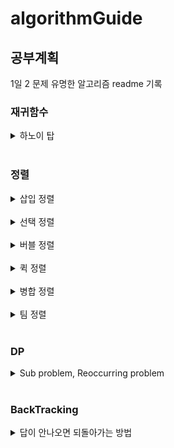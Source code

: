 # algorithmGuide

## 공부계획

1일 2 문제 유명한 알고리즘 readme 기록

### 재귀함수

  <details>
  <summary>
  하노이 탑
  </summary>
  <br>

하노이 탑은 4가지만 기억하자.

탑의 높이가 n일 경우

1. 1개면 그냥 옮긴다.
2. n-1개를 중간으로 옮긴다.
3. 바닥 판을 끝으로 옮긴다.
4. 중간의 n-1 개를 끝으로 옮긴다.

-끝-

간단한게 최고다.
  </details>
  <br>

### 정렬

  <details>
  <summary>
  삽입 정렬
  </summary>
  <br>

원리

![](img/inserting-sort-gif.gif)

삽입 정렬을 구현할 때에는

  ```java
  for(int i=0;i< 10;i++){
        checkInt=list[i];
        for(int j=i-1;0=<j &&checkInt<list[j];j--){
        ...
        }
        }
  ```

같은 큰 틀에서 구현해봅시다.   
for loop 을 역방향으로도 이동시킬 수 있다는 생각을 할 수 있어야 합니다.   
순방향으로 1개씩 뽑고, 역방향으로 1개씩 체크하는 구조입니다.

시간복잡도   
Best : O(n)   
Avg : O(n^2)   
Worse : O(n^2)
  </details>
  <br>

  <details>
  <summary>
  선택 정렬
  </summary>
  <br>

원리

![](img/selection-sort-gif.gif)

선택 정렬을 구현할 때에는

  ```java
  for(int i=0;i< 10;i++){
        for(int j=i;j< 10;j++){

        }
        }
  ```

와 같이 내부 for loop 안에 외부 for loop 의 인자가 들어갑니다.     
앞에서부터 쌓아나가는 자료구조입니다.

시간복잡도   
Best : O(n^2)   
Avg : O(n^2)   
Worse : O(n^2)
  </details>
  <br>

  <details>
  <summary>
  버블 정렬
  </summary>
  <br>

원리

![](img/bubble-sort-gif.gif)   
![](img/bubble-sort-fromback.png)

마치 버블이 위로 올라가는 것을 연상시켜서 버블 정렬이라는 이름을 갖고 있습니다.   
선택 정렬과 달리 뒤에서부터 쌓아나가는 구조입니다.

시간복잡도   
Best : O(n^2)   
Avg : O(n^2)   
Worse : O(n^2)
  </details>
  <br>

  <details>
  <summary>
  퀵 정렬
  </summary>
  <br>

원리

![](img/quick-sort-gif.gif)

1. pivot 을 정하여 pivot 을 기준으로 좌측에 더 작은 수, 우측에 더 큰 수를 배치한다.
2. 분할정복으로 반복한다.

low 와 high 를 순차적으로 중앙을 향해 이동합니다.   
분할정복을 활용하고 있습니다.

Arrays.sort() 에 dual-pivot 형태로 사용되고 있다.

시간복잡도   
Best : O(n^2)   
Avg : O(n^2)   
Worse : O(n^2)
  </details>
  <br>

  <details>
  <summary>
  병합 정렬
  </summary>
  <br>

원리

![](img/merge-sort.png)
병합정렬은 분할과 병합으로 이루어져 있습니다.   
병합정렬의 경우 병합 단계에서 정렬을 합니다.   
분할정복을 활용하고 있습니다.

시간복잡도   
Best : O(log₂n)   
Avg : O(log₂n)   
Worse : O(log₂n)
  </details>
  <br>

  <details>
  <summary>
  팀 정렬
  </summary>
  <br>

합병정렬의 최악의 경우(O(log₂n)) 삽입정렬의 최선의 경우(O(n))가 결합된 알고리즘    
파이선, 자바의 소트에 널리 사용되고 있다.   
Collections.sort() 에 사용되는 알고리즘

Best : O(n)   
Avg : O(log₂n)   
Worse : O(log₂n)
  </details>
  <br>

### DP

  <details>
  <summary>
  Sub problem, Reoccurring problem
  </summary>
  <br>

막대기 자르기 문제

|분류| | | | | | | | | |
  |:---:|:---:|:---:|:---:|:---:|:---:|:---:|:---:|:---:|:---:|
|길이 (i)|0|1|2|3|4|5|6|7|8|9|10|
|가격 (Pi)|0|1|5|8|9|10|17|17|20|24|30|

특정 길이의 막대기가 주어질 때 막대기를 적절하게 잘라서 가장 높은 가격을 받아야 합니다.

i : 길이   
Pi : i 길이에 해당하는 가격   
Ri : i 길이에 받을 수 있는 최대 가격

이 경우   
R0 = P0 = 0   
R1 = max(P1 + R0)   
R2 = max(P1 + R1, P2 + R0)   
R3 = max(P1 + R2, P2 + R1, P3 + R0)   
R4 = max(P1 + R3, P2 + R2, P3 + R1, P4 + R0)

가 된다는 것을 알 수 있습니다.

다시 설명드리면 다음과 같습니다.

길이 3의 최대 가격 = max(   
길이 1의 가격 + 길이 2의 최대 가격,   
길이 2의 가격 + 길이 1의 최대 가격,   
길이 3의 가격 + 길이 0의 최대 가격)    
<br>

이 문제는 2가지 특징이 있습니다.

Sub problem : 큰 문제를 작은 문제로 나눌 수 있다.   
R4 = max(P1 + R3, P2 + R2, P3 + R1, P4 + R0)    
R4 를 구하기 위해 (P1 + R3), (P2 + R2), (P3 + R1), (P4 + R0) 같이 4개의 문제로 나눌 수 있습니다.

Reoccurring problem : 작은 문제에서 구한 정답이 큰 문제에서 반복적으로 사용된다.   
R3 을 구하기 위해 (P1 + R2), (P2 + R1), (P3 + R0)      
R4 를 구하기 위해 (P1 + R3), (P2 + R2), (P3 + R1), (P4 + R0)   
가 필요하다면 작은 문제(R0, R1, R2)는 큰 문제(R3, R4) 안에 반복적으로 사용됩니다.

  <br>
  반복적으로 사용되는 작은 문제 Ri 를 배열로 따로 저장하는 것을 우리는 DP 이라고 합니다.    
  </details>
  <br>

### BackTracking

  <details>
  <summary>
  답이 안나오면 되돌아가는 방법
  </summary>
  <br>

  [Nth Queen 문제](https://www.acmicpc.net/problem/9663)
  
  문제   
  N-Queen 문제는 크기가 N × N인 체스판 위에 퀸 N개를 서로 공격할 수 없게 놓는 문제이다.
  
  출력   
  첫째 줄에 퀸 N개를 서로 공격할 수 없게 놓는 경우의 수를 출력한다.   
  <br>
  
  이 문제는 백트레킹의 대표적인 문제로 거론됩니다.   
  <br>
  
  풀이   
  첫 퀸을 가능한 곳을 찾아 놓으면서, 다음 퀸을 놓을 경우 재귀함수 안으로 들어갑니다.   
  재귀함수 안에서도 가능한 곳을 지속적으로 찾습니다.   
  모든 퀸을 놓을 경우 cnt 를 +1 해줍니다.   
  모든 퀸을 놓지 못할 경우 return 하여 재귀함수 전으로 돌아갑니다.   
  return 되면 이전의 퀸을 놓은 곳의 다음 가능한 곳을 찾아 놓습니다.
  
  이 문제는 다음과 같은 특징이 있습니다.
  
  * 문제가 해결되지 않는 경우 이전 경우의 수로 돌아간다.
  
  제가 위에서 생각한 풀이 방법에서는 `재귀함수`를 통해 이전 함수로 돌아갈 수 있습니다.   
  무조건 재귀함수만으로 작성할 수 있는 것은 아니며 `stack` 을 통해서도 이전 방법으로 돌아갈 수 있습니다.
  
  그림으로 설명
  
  | | | | |
  |:---:|:---:|:---:|:---:|
  | | | | |
  |Q| | | |
  
  | | | | |
  |:---:|:---:|:---:|:---:|
  | | |Q| |
  |Q| | | |
  
  추가적 경우의 수 없음   
  (이전 Q 의 다음 케이스들을 생각함)   
  
  | | | | |
  |:---:|:---:|:---:|:---:|
  | | | |Q|
  |Q| | | |
  
  | |Q| | |
  |:---:|:---:|:---:|:---:|
  | | | |Q|
  |Q| | | |

  이런 식으로 진행되며 Q 를 모두 사용한 경우에 cnt ++   
  더 이상의 경우의 수가 없다면 이전 Q 를 옮깁니다.   

  [저의 풀이](java/src/com/algorithmStudy/백준/P9663.java)   
  1차 배열로 풀어야지만 메모리 초과가 안나옵니다.   
  저의 경우 Point 라는 클래스를 만들어 사용하였습니다.   
  </details>
  <br>